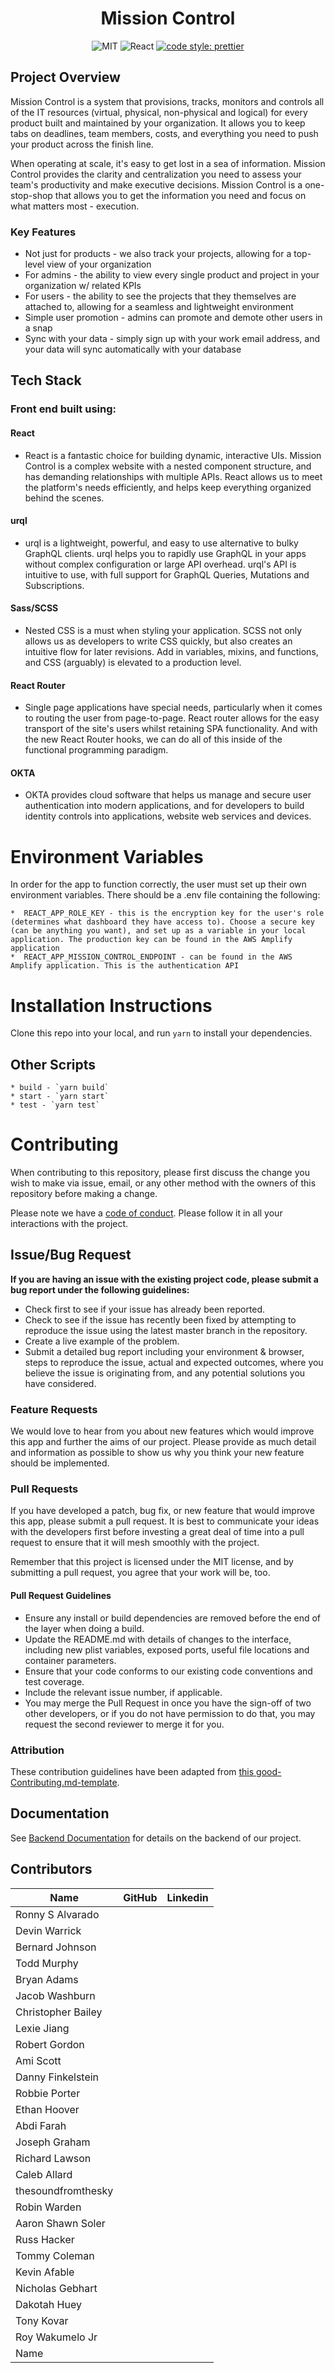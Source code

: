 <center>

# Mission Control
![MIT](https://img.shields.io/packagist/l/doctrine/orm.svg)
![React](https://img.shields.io/badge/react-16.12.0-blue)
[![code style: prettier](https://img.shields.io/badge/code%20style-prettier-ff69b4)](https://github.com/prettier/prettier)

</center>

## Project Overview

Mission Control is a system that provisions, tracks, monitors and controls all of the IT resources (virtual, physical, non-physical and logical) for every product built and maintained by your organization. It allows you to keep tabs on deadlines, team members, costs, and everything you need to push your product across the finish line.

When operating at scale, it's easy to get lost in a sea of information. Mission Control provides the clarity and centralization you need to assess your team's productivity and make executive decisions. Mission Control is a one-stop-shop that allows you to get the information you need and focus on what matters most - execution.

### Key Features

- Not just for products - we also track your projects, allowing for a top-level view of your organization
- For admins - the ability to view every single product and project in your organization w/ related KPIs
- For users - the ability to see the projects that they themselves are attached to, allowing for a seamless and lightweight environment
- Simple user promotion - admins can promote and demote other users in a snap
- Sync with your data - simply sign up with your work email address, and your data will sync automatically with your database

## Tech Stack

### Front end built using:

#### React

- React is a fantastic choice for building dynamic, interactive UIs. Mission Control is a complex website with a nested component structure, and has demanding relationships with multiple APIs. React allows us to meet the platform's needs efficiently, and helps keep everything organized behind the scenes.

#### urql

- urql is a lightweight, powerful, and easy to use alternative to bulky GraphQL clients. urql helps you to rapidly use GraphQL in your apps without complex configuration or large API overhead. urql's API is intuitive to use, with full support for GraphQL Queries, Mutations and Subscriptions.

#### Sass/SCSS

- Nested CSS is a must when styling your application. SCSS not only allows us as developers to write CSS quickly, but also creates an intuitive flow for later revisions. Add in variables, mixins, and functions, and CSS (arguably) is elevated to a production level.

#### React Router

- Single page applications have special needs, particularly when it comes to routing the user from page-to-page. React router allows for the easy transport of the site's users whilst retaining SPA functionality. And with the new React Router hooks, we can do all of this inside of the functional programming paradigm.

#### OKTA

- OKTA provides cloud software that helps us manage and secure user authentication into modern applications, and for developers to build identity controls into applications, website web services and devices.


# Environment Variables

In order for the app to function correctly, the user must set up their own environment variables. There should be a .env file containing the following:

    *  REACT_APP_ROLE_KEY - this is the encryption key for the user's role (determines what dashboard they have access to). Choose a secure key (can be anything you want), and set up as a variable in your local application. The production key can be found in the AWS Amplify application
    *  REACT_APP_MISSION_CONTROL_ENDPOINT - can be found in the AWS Amplify application. This is the authentication API

# Installation Instructions

Clone this repo into your local, and run `yarn` to install your dependencies.

## Other Scripts

    * build - `yarn build`
    * start - `yarn start`
    * test - `yarn test`

# Contributing

When contributing to this repository, please first discuss the change you wish to make via issue, email, or any other method with the owners of this repository before making a change.

Please note we have a [code of conduct](./CODE_OF_CONDUCT.md). Please follow it in all your interactions with the project.

## Issue/Bug Request

**If you are having an issue with the existing project code, please submit a bug report under the following guidelines:**

- Check first to see if your issue has already been reported.
- Check to see if the issue has recently been fixed by attempting to reproduce the issue using the latest master branch in the repository.
- Create a live example of the problem.
- Submit a detailed bug report including your environment & browser, steps to reproduce the issue, actual and expected outcomes, where you believe the issue is originating from, and any potential solutions you have considered.

### Feature Requests

We would love to hear from you about new features which would improve this app and further the aims of our project. Please provide as much detail and information as possible to show us why you think your new feature should be implemented.

### Pull Requests

If you have developed a patch, bug fix, or new feature that would improve this app, please submit a pull request. It is best to communicate your ideas with the developers first before investing a great deal of time into a pull request to ensure that it will mesh smoothly with the project.

Remember that this project is licensed under the MIT license, and by submitting a pull request, you agree that your work will be, too.

#### Pull Request Guidelines

- Ensure any install or build dependencies are removed before the end of the layer when doing a build.
- Update the README.md with details of changes to the interface, including new plist variables, exposed ports, useful file locations and container parameters.
- Ensure that your code conforms to our existing code conventions and test coverage.
- Include the relevant issue number, if applicable.
- You may merge the Pull Request in once you have the sign-off of two other developers, or if you do not have permission to do that, you may request the second reviewer to merge it for you.

### Attribution

These contribution guidelines have been adapted from [this good-Contributing.md-template](https://gist.github.com/PurpleBooth/b24679402957c63ec426).

## Documentation

See [Backend Documentation](https://github.com/Lambda-School-Labs/mission-control-be) for details on the backend of our project.


## Contributors
<center>

| Name | GitHub |  Linkedin |
|----------|:-------------:|-------------:|
| Ronny S Alvarado | [<img src="https://github.com/favicon.ico" width="15"> ](https://github.com/RonnySAlvarado) | [ <img src="https://static.licdn.com/sc/h/al2o9zrvru7aqj8e1x2rzsrca" width="15"> ]() |
| Devin Warrick | [<img src="https://github.com/favicon.ico" width="15"> ](https://github.com/DevWarr) | [ <img src="https://static.licdn.com/sc/h/al2o9zrvru7aqj8e1x2rzsrca" width="15"> ]() |
| Bernard Johnson | [<img src="https://github.com/favicon.ico" width="15"> ](https://github.com/Trip4077) | [ <img src="https://static.licdn.com/sc/h/al2o9zrvru7aqj8e1x2rzsrca" width="15"> ]() |
| Todd Murphy | [<img src="https://github.com/favicon.ico" width="15"> ](https://github.com/toddmurphy) | [ <img src="https://static.licdn.com/sc/h/al2o9zrvru7aqj8e1x2rzsrca" width="15"> ]() |
| Bryan Adams | [<img src="https://github.com/favicon.ico" width="15"> ](https://github.com/BryanKAdams) | [ <img src="https://static.licdn.com/sc/h/al2o9zrvru7aqj8e1x2rzsrca" width="15"> ]() |
| Jacob Washburn | [<img src="https://github.com/favicon.ico" width="15"> ](https://github.com/JacobWashburn) | [ <img src="https://static.licdn.com/sc/h/al2o9zrvru7aqj8e1x2rzsrca" width="15"> ]() |
| Christopher Bailey | [<img src="https://github.com/favicon.ico" width="15"> ](https://github.com/seabayley) | [ <img src="https://static.licdn.com/sc/h/al2o9zrvru7aqj8e1x2rzsrca" width="15"> ]() |
| Lexie Jiang | [<img src="https://github.com/favicon.ico" width="15"> ](https://github.com/jiangeyre) | [ <img src="https://static.licdn.com/sc/h/al2o9zrvru7aqj8e1x2rzsrca" width="15"> ]() |
| Robert Gordon | [<img src="https://github.com/favicon.ico" width="15"> ](https://github.com/RobertDGordon) | [ <img src="https://static.licdn.com/sc/h/al2o9zrvru7aqj8e1x2rzsrca" width="15"> ]() |
| Ami Scott | [<img src="https://github.com/favicon.ico" width="15"> ](https://github.com/Memitaru) | [ <img src="https://static.licdn.com/sc/h/al2o9zrvru7aqj8e1x2rzsrca" width="15"> ]() |
| Danny Finkelstein | [<img src="https://github.com/favicon.ico" width="15"> ](https://github.com/D-Fink) | [ <img src="https://static.licdn.com/sc/h/al2o9zrvru7aqj8e1x2rzsrca" width="15"> ]() |
| Robbie Porter | [<img src="https://github.com/favicon.ico" width="15"> ](https://github.com/Hammurobbie) | [ <img src="https://static.licdn.com/sc/h/al2o9zrvru7aqj8e1x2rzsrca" width="15"> ]() |
| Ethan Hoover | [<img src="https://github.com/favicon.ico" width="15"> ](https://github.com/Cireimu) | [ <img src="https://static.licdn.com/sc/h/al2o9zrvru7aqj8e1x2rzsrca" width="15"> ]() |
| Abdi Farah | [<img src="https://github.com/favicon.ico" width="15"> ](https://github.com/abdirahmanfarah) | [ <img src="https://static.licdn.com/sc/h/al2o9zrvru7aqj8e1x2rzsrca" width="15"> ]() |
| Joseph Graham | [<img src="https://github.com/favicon.ico" width="15"> ](https://github.com/oofiksoo) | [ <img src="https://static.licdn.com/sc/h/al2o9zrvru7aqj8e1x2rzsrca" width="15"> ]() |
| Richard Lawson | [<img src="https://github.com/favicon.ico" width="15"> ](https://github.com/lawsonarichard) | [ <img src="https://static.licdn.com/sc/h/al2o9zrvru7aqj8e1x2rzsrca" width="15"> ]() |
| Caleb Allard | [<img src="https://github.com/favicon.ico" width="15"> ](https://github.com/CalebAllard) | [ <img src="https://static.licdn.com/sc/h/al2o9zrvru7aqj8e1x2rzsrca" width="15"> ]() |
| thesoundfromthesky | [<img src="https://github.com/favicon.ico" width="15"> ](https://github.com/thesoundfromthesky) | [ <img src="https://static.licdn.com/sc/h/al2o9zrvru7aqj8e1x2rzsrca" width="15"> ]() |
| Robin Warden | [<img src="https://github.com/favicon.ico" width="15"> ](https://github.com/Code4Blessings) | [ <img src="https://static.licdn.com/sc/h/al2o9zrvru7aqj8e1x2rzsrca" width="15"> ](https://www.linkedin.com/in/robin-warden-7126b054/) |
| Aaron Shawn Soler | [<img src="https://github.com/favicon.ico" width="15"> ](https://github.com/AaronShawnSoler) | [ <img src="https://static.licdn.com/sc/h/al2o9zrvru7aqj8e1x2rzsrca" width="15"> ]() |
| Russ Hacker | [<img src="https://github.com/favicon.ico" width="15"> ](https://github.com/newbi462) | [ <img src="https://static.licdn.com/sc/h/al2o9zrvru7aqj8e1x2rzsrca" width="15"> ]() |
| Tommy Coleman | [<img src="https://github.com/favicon.ico" width="15"> ](https://github.com/tommycoleman87) | [ <img src="https://static.licdn.com/sc/h/al2o9zrvru7aqj8e1x2rzsrca" width="15"> ](https://github.com/tommycoleman87) |
| Kevin Afable | [<img src="https://github.com/favicon.ico" width="15"> ](https://github.com/KAfable) | [ <img src="https://static.licdn.com/sc/h/al2o9zrvru7aqj8e1x2rzsrca" width="15"> ](https://www.linkedin.com/in/kevinafable/) |
| Nicholas Gebhart | [<img src="https://github.com/favicon.ico" width="15"> ](https://github.com/gebhartn) | [ <img src="https://static.licdn.com/sc/h/al2o9zrvru7aqj8e1x2rzsrca" width="15"> ](https://www.linkedin.com/in/nicholas-gebhart/) |
| Dakotah Huey | [<img src="https://github.com/favicon.ico" width="15"> ](https://github.com/frescocodes) | [ <img src="https://static.licdn.com/sc/h/al2o9zrvru7aqj8e1x2rzsrca" width="15"> ](https://www.linkedin.com/in/dakotah-huey-76439583/) |
| Tony Kovar | [<img src="https://github.com/favicon.ico" width="15"> ](https://github.com/tonyrkovar) | [ <img src="https://static.licdn.com/sc/h/al2o9zrvru7aqj8e1x2rzsrca" width="15"> ](https://www.linkedin.com/in/tony-kovar-772295136/) |
| Roy Wakumelo Jr | [<img src="https://github.com/favicon.ico" width="15"> ](https://github.com/roywakumelojr) | [ <img src="https://static.licdn.com/sc/h/al2o9zrvru7aqj8e1x2rzsrca" width="15"> ](https://www.linkedin.com/in/roywakumelojr) |
| Name | [<img src="https://github.com/favicon.ico" width="15"> ]() | [ <img src="https://static.licdn.com/sc/h/al2o9zrvru7aqj8e1x2rzsrca" width="15"> ]() |
</center>






